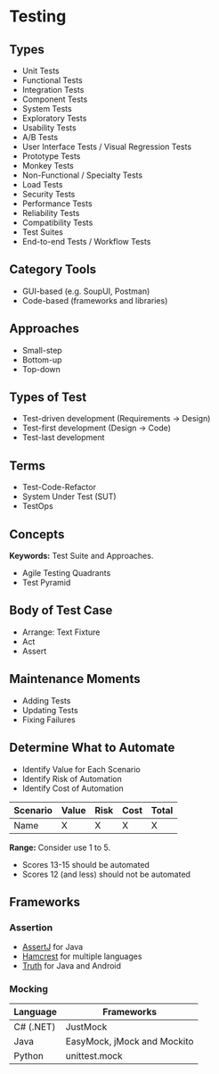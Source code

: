 # Testing

## Types

- Unit Tests
- Functional Tests
- Integration Tests
- Component Tests
- System Tests
- Exploratory Tests
- Usability Tests
- A/B Tests
- User Interface Tests / Visual Regression Tests
- Prototype Tests
- Monkey Tests
- Non-Functional / Specialty Tests
- Load Tests
- Security Tests
- Performance Tests
- Reliability Tests
- Compatibility Tests
- Test Suites
- End-to-end Tests / Workflow Tests

<!--
jest-image-snapshot
-->

## Category Tools

- GUI-based (e.g. SoupUI, Postman)
- Code-based (frameworks and libraries)

## Approaches

- Small-step
- Bottom-up
- Top-down

## Types of Test

- Test-driven development (Requirements -> Design)
- Test-first development (Design -> Code)
- Test-last development

## Terms

- Test-Code-Refactor
- System Under Test (SUT)
- TestOps

## Concepts

**Keywords:** Test Suite and Approaches.

- Agile Testing Quadrants
- Test Pyramid

## Body of Test Case

- Arrange: Text Fixture
- Act
- Assert

## Maintenance Moments

- Adding Tests
- Updating Tests
- Fixing Failures

## Determine What to Automate

- Identify Value for Each Scenario
- Identify Risk of Automation
- Identify Cost of Automation

| Scenario | Value | Risk | Cost | Total |
| --- | --- | --- | --- | --- |
| Name | X | X | X | X |

**Range:** Consider use 1 to 5.

- Scores 13-15 should be automated
- Scores 12 (and less) should not be automated

## Frameworks

<!-- ### Build

TODO -->

### Assertion

- [AssertJ](https://assertj.github.io/doc/) for Java
- [Hamcrest](http://hamcrest.org/) for multiple languages
- [Truth](https://github.com/google/truth) for Java and Android

### Mocking

| Language | Frameworks |
| --- | --- |
| C# (.NET) | JustMock |
| Java | EasyMock, jMock and Mockito |
| Python | unittest.mock |
